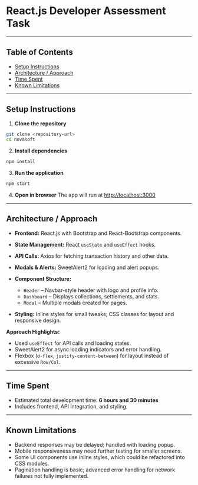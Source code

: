 # React.js Developer Assessment Task

---

## Table of Contents

* [Setup Instructions](#setup-instructions)
* [Architecture / Approach](#architecture--approach)
* [Time Spent](#time-spent)
* [Known Limitations](#known-limitations)

---

## Setup Instructions

1. **Clone the repository**

```bash
git clone <repository-url>
cd novasoft
```

2. **Install dependencies**

```bash
npm install
```

3. **Run the application**

```bash
npm start
```

4. **Open in browser**
   The app will run at [http://localhost:3000](http://localhost:3000)

---

## Architecture / Approach

* **Frontend:** React.js with Bootstrap and React-Bootstrap components.
* **State Management:** React `useState` and `useEffect` hooks.
* **API Calls:** Axios for fetching transaction history and other data.
* **Modals & Alerts:** SweetAlert2 for loading and alert popups.
* **Component Structure:**

  * `Header` – Navbar-style header with logo and profile info.
  * `Dashboard` – Displays collections, settlements, and stats.
  * `Modal` – Multiple modals created for pages.
* **Styling:** Inline styles for small tweaks; CSS classes for layout and responsive design.

**Approach Highlights:**

* Used `useEffect` for API calls and loading states.
* SweetAlert2 for async loading indicators and error handling.
* Flexbox (`d-flex`, `justify-content-between`) for layout instead of excessive `Row/Col`.

---

## Time Spent

* Estimated total development time: **6 hours and 30 minutes**
* Includes frontend, API integration, and styling.

---

## Known Limitations

* Backend responses may be delayed; handled with loading popup.
* Mobile responsiveness may need further testing for smaller screens.
* Some UI components use inline styles, which could be refactored into CSS modules.
* Pagination handling is basic; advanced error handling for network failures not fully implemented.
